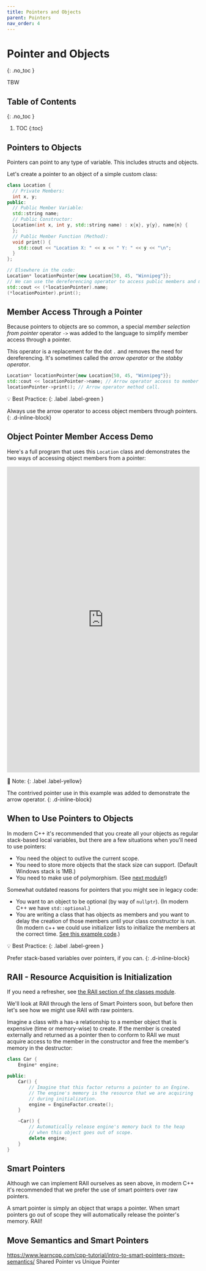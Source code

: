 ```yaml
---
title: Pointers and Objects
parent: Pointers
nav_order: 4
---
```


<!-- prettier-ignore-start -->

# Pointer and Objects
{: .no_toc }

TBW

## Table of Contents
{: .no_toc }

1. TOC
{:toc}

<!-- prettier-ignore-end -->

## Pointers to Objects

Pointers can point to any type of variable. This includes structs and objects.

Let's create a pointer to an object of a simple custom class:

```cpp
class Location {
  // Private Members:
  int x, y;
public:
  // Public Member Variable:
  std::string name;
  // Public Constructor:
  Location(int x, int y, std::string name) : x{x}, y{y}, name{n} {
  };
  // Public Member Function (Method):
  void print() {
    std::cout << "Location X: " << x << " Y: " << y << "\n";
  }
};

// Elsewhere in the code:
Location* locationPointer{new Location{50, 45, "Winnipeg"}};
// We can use the dereferencing operator to access public members and methods:
std::cout << (*locationPointer).name;
(*locationPointer).print();
```

## Member Access Through a Pointer

Because pointers to objects are so common, a special _member selection from pointer_ operator `->` was added to the language to simplify member access through a pointer.

This operator is a replacement for the dot `.` and removes the need for dereferencing. It's sometimes called the _arrow operator_ or the _stabby operator_.

```cpp
Location* locationPointer{new Location{50, 45, "Winnipeg"}};
std::cout << locationPointer->name; // Arrow operator access to member variable.
locationPointer->print(); // Arrow operator method call.
```

💡 Best Practice:
{: .label .label-green }

Always use the arrow operator to access object members through pointers.
{: .d-inline-block}

## Object Pointer Member Access Demo

Here's a full program that uses this `Location` class and demonstrates the two ways of accessing object members from a pointer:

<iframe height="800px" width="100%" src="https://replit.com/@stungeye/Calling-Functions-on-Object-from-Pointers?lite=true" scrolling="no" frameborder="no" allowtransparency="true" allowfullscreen="true" sandbox="allow-forms allow-pointer-lock allow-popups allow-same-origin allow-scripts allow-modals"></iframe>

🎵 Note:
{: .label .label-yellow}

The contrived pointer use in this example was added to demonstrate the arrow operator.
{: .d-inline-block}

## When to Use Pointers to Objects

In modern C++ it's recommended that you create all your objects as regular stack-based local variables, but there are a few situations when you'll need to use pointers:

- You need the object to outlive the current scope.
- You need to store more objects that the stack size can support. (Default Windows stack is 1MB.)
- You need to make use of polymorphism. (See [next module](/Programming-1-Notes/docs/11-pointers/05-pointers-and-polymorphism.html)!)

Somewhat outdated reasons for pointers that you might see in legacy code:

- You want to an object to be optional (by way of `nullptr`). (In modern C++ we have `std::optional`.)
- You are writing a class that has objects as members and you want to delay the creation of those members until your class constructor is run. (In modern c++ we could use initializer lists to initialize the members at the correct time. [See this example code](https://gist.github.com/stungeye/e8d5ea1f428f513edd1e159fc80b445d).)

💡 Best Practice:
{: .label .label-green }

Prefer stack-based variables over pointers, if you can.
{: .d-inline-block}

## RAII - Resource Acquisition is Initialization

If you need a refresher, see [the RAII section of the classes module](/Programming-1-Notes/docs/08-user-defined-types/03-classes.html#raii---resource-acquisition-is-initialization).

We'll look at RAII through the lens of Smart Pointers soon, but before then let's see how we might use RAII with raw pointers.

Imagine a class with a has-a relationship to a member object that is expensive (time or memory-wise) to create. If the member is created externally and returned as a pointer then to conform to RAII we must acquire access to the member in the constructor and free the member's memory in the destructor:

```cpp
class Car {
    Engine* engine;

public:
    Car() {
        // Imagine that this factor returns a pointer to an Engine.
        // The engine's memory is the resource that we are acquiring
        // during initialization.
        engine = EngineFactor.create();
    }

    ~Car() {
        // Automatically release engine's memory back to the heap
        // when this object goes out of scope.
        delete engine;
    }
}
```

## Smart Pointers

Although we can implement RAII ourselves as seen above, in modern C++ it's recommended that we prefer the use of smart pointers over raw pointers.

A smart pointer is simply an object that wraps a pointer. When smart pointers go out of scope they will automatically release the pointer's memory. RAII!

## Move Semantics and Smart Pointers

https://www.learncpp.com/cpp-tutorial/intro-to-smart-pointers-move-semantics/
Shared Pointer vs Unique Pointer
